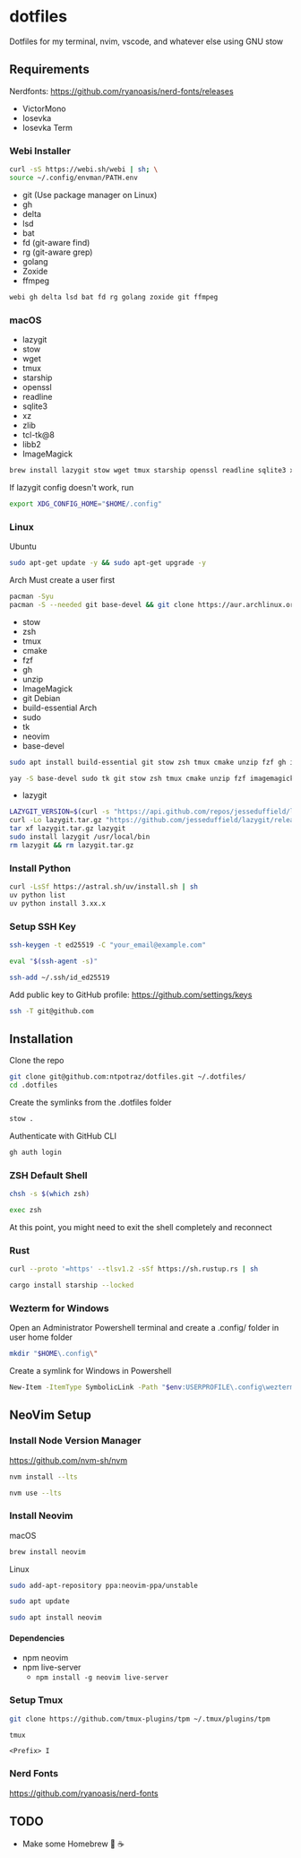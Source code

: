 # dotfiles

Dotfiles for my terminal, nvim, vscode, and whatever else using GNU stow

## Requirements

Nerdfonts: https://github.com/ryanoasis/nerd-fonts/releases
- VictorMono
- Iosevka
- Iosevka Term

### Webi Installer

```bash
curl -sS https://webi.sh/webi | sh; \
source ~/.config/envman/PATH.env
```

- git (Use package manager on Linux)
- gh
- delta
- lsd
- bat
- fd (git-aware find)
- rg (git-aware grep)
- golang
- Zoxide
- ffmpeg

```bash
webi gh delta lsd bat fd rg golang zoxide git ffmpeg
```

### macOS

- lazygit
- stow
- wget
- tmux
- starship
- openssl
- readline
- sqlite3
- xz
- zlib
- tcl-tk@8 
- libb2
- ImageMagick

```bash
brew install lazygit stow wget tmux starship openssl readline sqlite3 xz zlib imagemagick
```

If lazygit config doesn't work, run

```bash
export XDG_CONFIG_HOME="$HOME/.config"
```

### Linux

Ubuntu

```bash
sudo apt-get update -y && sudo apt-get upgrade -y
```

Arch
Must create a user first

```bash
pacman -Syu
pacman -S --needed git base-devel && git clone https://aur.archlinux.org/yay-bin.git && cd yay-bin && makepkg -si
```

- stow
- zsh
- tmux
- cmake
- fzf
- gh
- unzip
- ImageMagick
- git
Debian
- build-essential
Arch
- sudo
- tk
- neovim
- base-devel

```bash
sudo apt install build-essential git stow zsh tmux cmake unzip fzf gh imagemagick -y
```

```bash
yay -S base-devel sudo tk git stow zsh tmux cmake unzip fzf imagemagick neovim -y
```

- lazygit

```bash
LAZYGIT_VERSION=$(curl -s "https://api.github.com/repos/jesseduffield/lazygit/releases/latest" | grep -Po '"tag_name": "v\K[^"]*')
curl -Lo lazygit.tar.gz "https://github.com/jesseduffield/lazygit/releases/latest/download/lazygit_${LAZYGIT_VERSION}_Linux_x86_64.tar.gz"
tar xf lazygit.tar.gz lazygit
sudo install lazygit /usr/local/bin
rm lazygit && rm lazygit.tar.gz
```

### Install Python

```bash
curl -LsSf https://astral.sh/uv/install.sh | sh
uv python list
uv python install 3.xx.x
```


### Setup SSH Key

```bash
ssh-keygen -t ed25519 -C "your_email@example.com"
```

```bash
eval "$(ssh-agent -s)"
```

```bash
ssh-add ~/.ssh/id_ed25519
```

Add public key to GitHub profile: https://github.com/settings/keys

```bash
ssh -T git@github.com
```

## Installation

Clone the repo

```bash
git clone git@github.com:ntpotraz/dotfiles.git ~/.dotfiles/
cd .dotfiles
```

Create the symlinks from the .dotfiles folder

```bash
stow .
```

Authenticate with GitHub CLI

```bash
gh auth login
```

### ZSH Default Shell

```bash
chsh -s $(which zsh)
```

```bash
exec zsh
```

At this point, you might need to exit the shell completely and reconnect

### Rust

```bash
curl --proto '=https' --tlsv1.2 -sSf https://sh.rustup.rs | sh
```

```bash
cargo install starship --locked
```

### Wezterm for Windows

Open an Administrator Powershell terminal and create a .config/ folder in user home folder

```bash
mkdir "$HOME\.config\"
```

Create a symlink for Windows in Powershell

```bash
New-Item -ItemType SymbolicLink -Path "$env:USERPROFILE\.config\wezterm" -Target "\\wsl$\DISTRO_NAME\home\cadra\.dotfiles\.config\wezterm\"
```

## NeoVim Setup

### Install Node Version Manager

https://github.com/nvm-sh/nvm

```bash
nvm install --lts
```

```bash
nvm use --lts
```

### Install Neovim

macOS

```bash
brew install neovim
```

Linux

```bash
sudo add-apt-repository ppa:neovim-ppa/unstable
```

```bash
sudo apt update
```

```bash
sudo apt install neovim
```

#### Dependencies

- npm neovim
- npm live-server
  - `npm install -g neovim live-server`

### Setup Tmux

```bash
git clone https://github.com/tmux-plugins/tpm ~/.tmux/plugins/tpm
```

```bash
tmux
```

```
<Prefix> I
```

### Nerd Fonts

https://github.com/ryanoasis/nerd-fonts

## TODO

- Make some Homebrew 🤤 ☕️
